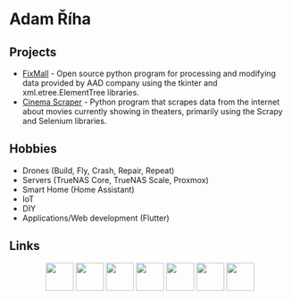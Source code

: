 # Adam Říha

## Projects

* [FixMall](https://github.com/adamriha97/fixmall) - Open source python program for processing and modifying data provided by AAD company using the tkinter and xml.etree.ElementTree libraries.
* [Cinema Scraper](https://github.com/adamriha97/cinema_scraper) - Python program that scrapes data from the internet about movies currently showing in theaters, primarily using the Scrapy and Selenium libraries.

## Hobbies

* Drones (Build, Fly, Crash, Repair, Repeat)
* Servers (TrueNAS Core, TrueNAS Scale, Proxmox)
* Smart Home (Home Assistant)
* IoT
* DIY
* Applications/Web development (Flutter)

## Links

<div style="text-align: center;">
<a href="https://adamriha97.github.io/"><img src="https://cdn0.iconfinder.com/data/icons/my-house-1/512/011-house-256.png" style="width: 50px; height: 50px;"></a>
<a href="https://github.com/adamriha97"><img src="https://cdn2.iconfinder.com/data/icons/social-icons-33/128/Github-256.png" style="width: 50px; height: 50px;"></a>
<a href="https://www.upwork.com/freelancers/~01687c48a6f42911ac"><img src="https://cdn4.iconfinder.com/data/icons/bubble-gradient-social-media-1/200/upwork-256.png" style="width: 50px; height: 50px;"></a>
<a href="https://www.linkedin.com/in/adam-%C5%99%C3%ADha-b21013162/"><img src="https://cdn1.iconfinder.com/data/icons/logotypes/32/square-linkedin-256.png" style="width: 50px; height: 50px;"></a>
<a href="https://www.instagram.com/gebicak/"><img src="https://cdn2.iconfinder.com/data/icons/social-media-applications/64/social_media_applications_3-instagram-512.png" style="width: 50px; height: 50px;"></a>
<a href="https://www.facebook.com/adam.riha.15/"><img src="https://cdn1.iconfinder.com/data/icons/social-media-2285/512/Colored_Facebook3_svg-256.png" style="width: 50px; height: 50px;"></a>
<a href="https://discordapp.com/users/545710980945149952"><img src="https://cdn1.iconfinder.com/data/icons/unicons-line-vol-3/24/discord-256.png" style="width: 50px; height: 50px;"></a>
</div>

<!--### Hi there 👋

<!--
**adamriha97/adamriha97** is a ✨ _special_ ✨ repository because its `README.md` (this file) appears on your GitHub profile.

Here are some ideas to get you started:

- 🔭 I’m currently working on ...
- 🌱 I’m currently learning ...
- 👯 I’m looking to collaborate on ...
- 🤔 I’m looking for help with ...
- 💬 Ask me about ...
- 📫 How to reach me: ...
- 😄 Pronouns: ...
- ⚡ Fun fact: ...
-->
